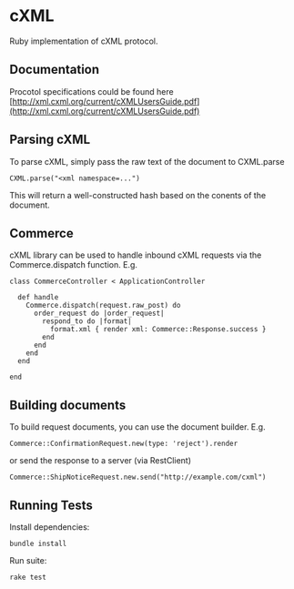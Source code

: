 # cXML

Ruby implementation of cXML protocol. 

## Documentation

Procotol specifications could be found here [http://xml.cxml.org/current/cXMLUsersGuide.pdf](http://xml.cxml.org/current/cXMLUsersGuide.pdf)

## Parsing cXML

To parse cXML, simply pass the raw text of the document to CXML.parse

    CXML.parse("<xml namespace=...")

This will return a well-constructed hash based on the conents of the document.

## Commerce

cXML library can be used to handle inbound cXML requests via the Commerce.dispatch function.  E.g.

    class CommerceController < ApplicationController
    
      def handle
        Commerce.dispatch(request.raw_post) do
          order_request do |order_request|
            respond_to do |format|
              format.xml { render xml: Commerce::Response.success }
            end
          end
        end
      end
    
    end

## Building documents

To build request documents, you can use the document builder.  E.g.

    Commerce::ConfirmationRequest.new(type: 'reject').render

or send the response to a server (via RestClient)

    Commerce::ShipNoticeRequest.new.send("http://example.com/cxml")

## Running Tests

Install dependencies:

```
bundle install
```

Run suite:

```
rake test
```